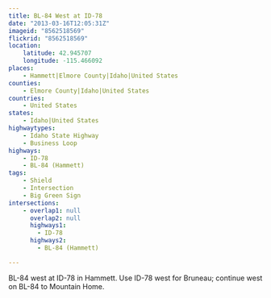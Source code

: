```yaml
---
title: BL-84 West at ID-78
date: "2013-03-16T12:05:31Z"
imageid: "8562518569"
flickrid: "8562518569"
location:
    latitude: 42.945707
    longitude: -115.466092
places:
    - Hammett|Elmore County|Idaho|United States
counties:
    - Elmore County|Idaho|United States
countries:
    - United States
states:
    - Idaho|United States
highwaytypes:
    - Idaho State Highway
    - Business Loop
highways:
    - ID-78
    - BL-84 (Hammett)
tags:
    - Shield
    - Intersection
    - Big Green Sign
intersections:
    - overlap1: null
      overlap2: null
      highways1:
        - ID-78
      highways2:
        - BL-84 (Hammett)

---
```

BL-84 west at ID-78 in Hammett.  Use ID-78 west for Bruneau; continue west on BL-84 to Mountain Home.